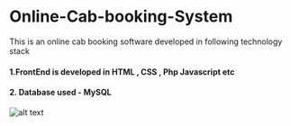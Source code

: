 # Online-Cab-booking-System

This is an online cab booking software developed in following technology stack 

#### 1.FrontEnd is developed in  HTML , CSS , Php Javascript etc
#### 2. Database used - MySQL


![alt text](https://github.com/utkarshyadav46/Online-Cab-booking-System/blob/master/*/*/Scereenshot(10).jpg?raw=true)
